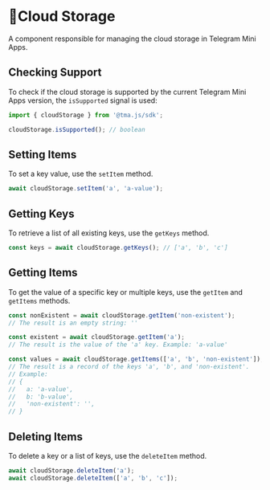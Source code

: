 # 💠Cloud Storage

A component responsible for managing the cloud storage in Telegram Mini Apps.

## Checking Support

To check if the cloud storage is supported by the current Telegram Mini Apps version, the `isSupported` signal is used:

```ts
import { cloudStorage } from '@tma.js/sdk';

cloudStorage.isSupported(); // boolean
```

## Setting Items

To set a key value, use the `setItem` method.

```ts
await cloudStorage.setItem('a', 'a-value');
```

## Getting Keys

To retrieve a list of all existing keys, use the `getKeys` method.

```ts
const keys = await cloudStorage.getKeys(); // ['a', 'b', 'c']
```

## Getting Items

To get the value of a specific key or multiple keys, use the `getItem` and `getItems` methods.

```ts
const nonExistent = await cloudStorage.getItem('non-existent');
// The result is an empty string: ''

const existent = await cloudStorage.getItem('a');
// The result is the value of the 'a' key. Example: 'a-value'

const values = await cloudStorage.getItems(['a', 'b', 'non-existent']);
// The result is a record of the keys 'a', 'b', and 'non-existent'. 
// Example:
// { 
//   a: 'a-value', 
//   b: 'b-value', 
//   'non-existent': '', 
// }
```

## Deleting Items

To delete a key or a list of keys, use the `deleteItem` method.

```ts
await cloudStorage.deleteItem('a');
await cloudStorage.deleteItem(['a', 'b', 'c']);
```
